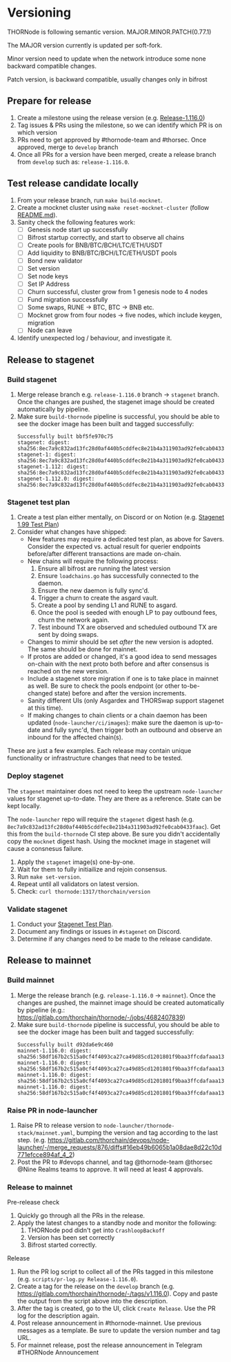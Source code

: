 <!-- markdownlint-disable MD024 -->

# Versioning

THORNode is following semantic version. MAJOR.MINOR.PATCH(0.77.1)

The MAJOR version currently is updated per soft-fork.

Minor version need to update when the network introduce some none backward compatible changes.

Patch version, is backward compatible, usually changes only in bifrost

## Prepare for release

1. Create a milestone using the release version (e.g. [Release-1.116.0](https://gitlab.com/thorchain/thornode/-/milestones/109))
2. Tag issues & PRs using the milestone, so we can identify which PR is on which version
3. PRs need to get approved by #thornode-team and #thorsec. Once approved, merge to `develop` branch
4. Once all PRs for a version have been merged, create a release branch from `develop` such as: `release-1.116.0`.

## Test release candidate locally

1. From your release branch, run `make build-mocknet`.
1. Create a mocknet cluster using `make reset-mocknet-cluster` (follow [README.md](../README.md)).
1. Sanity check the following features work:
   - [ ] Genesis node start up successfully
   - [ ] Bifrost startup correctly, and start to observe all chains
   - [ ] Create pools for BNB/BTC/BCH/LTC/ETH/USDT
   - [ ] Add liquidity to BNB/BTC/BCH/LTC/ETH/USDT pools
   - [ ] Bond new validator
   - [ ] Set version
   - [ ] Set node keys
   - [ ] Set IP Address
   - [ ] Churn successful, cluster grow from 1 genesis node to 4 nodes
   - [ ] Fund migration successfully
   - [ ] Some swaps, RUNE -> BTC, BTC -> BNB etc.
   - [ ] Mocknet grow from four nodes -> five nodes, which include keygen, migration
   - [ ] Node can leave
1. Identify unexpected log / behaviour, and investigate it.

## Release to stagenet

### Build stagenet

1. Merge release branch e.g. `release-1.116.0` branch -> `stagenet` branch. Once the changes are pushed, the stagenet image should be created automatically by pipeline.
1. Make sure `build-thornode` pipeline is successful, you should be able to see the docker image has been built and tagged successfully:
   ```logs
   Successfully built bbf5fe970c75
   stagenet: digest: sha256:8ec7a9c832ad13fc28d0af440b5cddfec8e21b4a311903ad92fe0cab0433faac
   stagenet-1: digest: sha256:8ec7a9c832ad13fc28d0af440b5cddfec8e21b4a311903ad92fe0cab0433faac
   stagenet-1.112: digest: sha256:8ec7a9c832ad13fc28d0af440b5cddfec8e21b4a311903ad92fe0cab0433faac
   stagenet-1.112.0: digest: sha256:8ec7a9c832ad13fc28d0af440b5cddfec8e21b4a311903ad92fe0cab0433faac
   ```

### Stagenet test plan

1. Create a test plan either mentally, on Discord or on Notion (e.g. [Stagenet 1.99 Test Plan](https://lively-router-cb2.notion.site/Stagenet-1-99-Testing-b5f40b8eac684612bd7fdad78d8e4ae9?pvs=4))
1. Consider what changes have shipped:
   - New features may require a dedicated test plan, as above for Savers. Consider the expected vs. actual result for querier endpoints before/after different transactions are made on-chain.
   - New chains will require the following process:
     1. Ensure all bifrost are running the latest version
     1. Ensure `loadchains.go` has successfully connected to the daemon.
     1. Ensure the new daemon is fully sync'd.
     1. Trigger a churn to create the asgard vault.
     1. Create a pool by sending L1 and RUNE to asgard.
     1. Once the pool is seeded with enough LP to pay outbound fees, churn the network again.
     1. Test inbound TX are observed and scheduled outbound TX are sent by doing swaps.
   - Changes to mimir should be set _after_ the new version is adopted. The same should be done for mainnet.
   - If protos are added or changed, it's a good idea to send messages on-chain with the next proto both before and after consensus is reached on the new version.
   - Include a stagenet store migration if one is to take place in mainnet as well. Be sure to check the pools endpoint (or other to-be-changed state) before and after the version increments.
   - Sanity different UIs (only Asgardex and THORSwap support stagenet at this time).
   - If making changes to chain clients or a chain daemon has been updated (`node-launcher/ci/images`): make sure the daemon is up-to-date and fully sync'd, then trigger both an outbound and observe an inbound for the affected chain(s).

These are just a few examples. Each release may contain unique functionality or infrastructure changes that need to be tested.

### Deploy stagenet

The `stagenet` maintainer does not need to keep the upstream `node-launcher` values for stagenet up-to-date. They are there as a reference. State can be kept locally.

The `node-launcher` repo will require the `stagenet` digest hash (e.g. `8ec7a9c832ad13fc28d0af440b5cddfec8e21b4a311903ad92fe0cab0433faac`). Get this from the `build-thornode` CI step above. Be sure you didn't accidentally copy the `mocknet` digest hash. Using the mocknet image in stagenet will cause a consnesus failure.

1. Apply the `stagenet` image(s) one-by-one.
1. Wait for them to fully initiailize and rejoin consensus.
1. Run `make set-version`.
1. Repeat until all validators on latest version.
1. Check: `curl thornode:1317/thorchain/version`

### Validate stagenet

1. Conduct your [Stagenet Test Plan](#stagenet-test-plan).
1. Document any findings or issues in `#stagenet` on Discord.
1. Determine if any changes need to be made to the release candidate.

## Release to mainnet

### Build mainnet

1. Merge the release branch (e.g. `release-1.116.0` -> `mainnet`). Once the changes are pushed, the mainnet image should be created automatically by pipeline (e.g.: https://gitlab.com/thorchain/thornode/-/jobs/4682407839)
1. Make sure `build-thornode` pipeline is successful, you should be able to see the docker image has been built and tagged successfully:
   ```logs
   Successfully built d92da6e9c460
   mainnet-1.116.0: digest: sha256:58df167b2c515a0cf4f4093ca27ca49d85cd1201801f9baa3ffcdafaaa138bcb
   mainnet-1.116.0: digest: sha256:58df167b2c515a0cf4f4093ca27ca49d85cd1201801f9baa3ffcdafaaa138bcb
   mainnet-1.116.0: digest: sha256:58df167b2c515a0cf4f4093ca27ca49d85cd1201801f9baa3ffcdafaaa138bcb
   mainnet-1.116.0: digest: sha256:58df167b2c515a0cf4f4093ca27ca49d85cd1201801f9baa3ffcdafaaa138bcb
   ```

### Raise PR in node-launcher

1. Raise PR to release version to `node-launcher/thornode-stack/mainnet.yaml`, bumping the version and tag according to the last step. (e.g. https://gitlab.com/thorchain/devops/node-launcher/-/merge_requests/876/diffs#16eb49b6065b1a08dae8d22c10d771efcce894af_4_2)
2. Post the PR to #devops channel, and tag @thornode-team @thorsec @Nine Realms teams to approve. It will need at least 4 approvals.

### Release to mainnet

Pre-release check

1. Quickly go through all the PRs in the release.
1. Apply the latest changes to a standby node and monitor the following:
   1. THORNode pod didn't get into `CrashloopBackoff`
   2. Version has been set correctly
   3. Bifrost started correctly.

Release

1. Run the PR log script to collect all of the PRs tagged in this milestone (e.g. `scripts/pr-log.py Release-1.116.0`).
1. Create a tag for the release on the `develop` branch (e.g. https://gitlab.com/thorchain/thornode/-/tags/v1.116.0). Copy and paste the output from the script above into the description.
1. After the tag is created, go to the UI, click `Create Release`. Use the PR log for the description again.
1. Post release announcement in #thornode-mainnet. Use previous messages as a template. Be sure to update the version number and tag URL.
1. For mainnet release, post the release announcement in Telegram #THORNode Announcement
